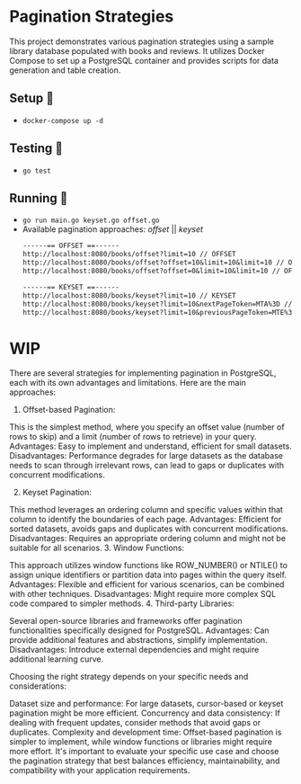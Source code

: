 # Pagination Strategies

This project demonstrates various pagination strategies using a sample library database populated with books and reviews. It utilizes Docker Compose to set up a PostgreSQL container and provides scripts for data generation and table creation.

## Setup :wrench:

- `docker-compose up -d`

## Testing :cop:

- `go test`

## Running :scroll:

- `go run main.go keyset.go offset.go`
- Available pagination approaches: _offset_ || _keyset_
  ```txt
  ------== OFFSET ==------ 
  http://localhost:8080/books/offset?limit=10 // OFFSET 
  http://localhost:8080/books/offset?offset=10&limit=10&limit=10 // OFFSET NEXT  
  http://localhost:8080/books/offset?offset=0&limit=10&limit=10 // OFFSET PREVIOUS

  ------== KEYSET ==------
  http://localhost:8080/books/keyset?limit=10 // KEYSET
  http://localhost:8080/books/keyset?limit=10&nextPageToken=MTA%3D // KEYSET NEXT
  http://localhost:8080/books/keyset?limit=10&previousPageToken=MTE%3D // KEYSET PREVIOUS
  ```

# WIP

There are several strategies for implementing pagination in PostgreSQL, each with its own advantages and limitations. Here are the main approaches:

1. Offset-based Pagination:

This is the simplest method, where you specify an offset value (number of rows to skip) and a limit (number of rows to retrieve) in your query.
Advantages: Easy to implement and understand, efficient for small datasets.
Disadvantages: Performance degrades for large datasets as the database needs to scan through irrelevant rows, can lead to gaps or duplicates with concurrent modifications.

2. Keyset Pagination:

This method leverages an ordering column and specific values within that column to identify the boundaries of each page.
Advantages: Efficient for sorted datasets, avoids gaps and duplicates with concurrent modifications.
Disadvantages: Requires an appropriate ordering column and might not be suitable for all scenarios.
3. Window Functions:

This approach utilizes window functions like ROW_NUMBER() or NTILE() to assign unique identifiers or partition data into pages within the query itself.
Advantages: Flexible and efficient for various scenarios, can be combined with other techniques.
Disadvantages: Might require more complex SQL code compared to simpler methods.
4. Third-party Libraries:

Several open-source libraries and frameworks offer pagination functionalities specifically designed for PostgreSQL.
Advantages: Can provide additional features and abstractions, simplify implementation.
Disadvantages: Introduce external dependencies and might require additional learning curve.

Choosing the right strategy depends on your specific needs and considerations:

Dataset size and performance: For large datasets, cursor-based or keyset pagination might be more efficient.
Concurrency and data consistency: If dealing with frequent updates, consider methods that avoid gaps or duplicates.
Complexity and development time: Offset-based pagination is simpler to implement, while window functions or libraries might require more effort.
It's important to evaluate your specific use case and choose the pagination strategy that best balances efficiency, maintainability, and compatibility with your application requirements.